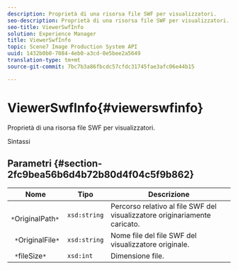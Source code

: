 ```yaml
---
description: Proprietà di una risorsa file SWF per visualizzatori.
seo-description: Proprietà di una risorsa file SWF per visualizzatori.
seo-title: ViewerSwfInfo
solution: Experience Manager
title: ViewerSwfInfo
topic: Scene7 Image Production System API
uuid: 1432b0b0-7084-4eb0-a3cd-0e5bee2a5649
translation-type: tm+mt
source-git-commit: 7bc7b3a86fbcdc57cfdc31745fae3afc06e44b15

---
```



# ViewerSwfInfo{#viewerswfinfo}

Proprietà di una risorsa file SWF per visualizzatori.

Sintassi

## Parametri {#section-2fc9bea56b6d4b72b80d4f04c5f9b862}

| Nome | Tipo | Descrizione |
|---|---|---|
| ` *`OriginalPath`*` | `xsd:string` | Percorso relativo al file SWF del visualizzatore originariamente caricato. |
| ` *`OriginalFile`*` | `xsd:string` | Nome file del file SWF del visualizzatore originale. |
| ` *`fileSize`*` | `xsd:int` | Dimensione file. |


